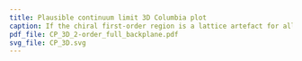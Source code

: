 ```yaml
---
title: Plausible continuum limit 3D Columbia plot
caption: If the chiral first-order region is a lattice artefact for all values of the purely imaginary chemical potential, then it should vanish in the continuum limit.
pdf_file: CP_3D_2-order_full_backplane.pdf
svg_file: CP_3D.svg
---
```

